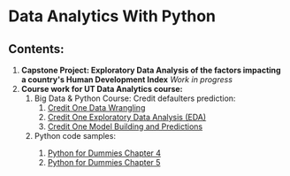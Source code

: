 # Data Analytics With Python

## Contents:
<ol>
  <li><b>Capstone Project: Exploratory Data Analysis of the factors impacting a country's Human Development Index</b>
    <i>Work in progress</i></li>
<li><b>Course work for UT Data Analytics course:</b>
  <ol>
    <li>Big Data & Python Course: Credit defaulters prediction:
      <ol>
        <li><a href="https://github.com/radhikaghosh/DataSciencePython/blob/master/CreditOneDataWrangling.ipynb">Credit One Data Wrangling</a></li>
        <li><a href="https://github.com/radhikaghosh/DataSciencePython/blob/master/CreditOne_EDA.ipynb">Credit One Exploratory Data Analysis (EDA)</a></li>
        <li><a href="https://github.com/radhikaghosh/DataSciencePython/blob/master/CreditOneClassification_FeatureReduction.ipynb">Credit One Model Building and Predictions</a></li>
      </ol>
    </li>
    <li>Python code samples:</li>
      <ol>
        <li><a href="https://github.com/radhikaghosh/DataSciencePython/blob/master/PythonForDummiesCh4.ipynb">Python for Dummies Chapter 4</a></li>
        <li><a href="https://github.com/radhikaghosh/DataSciencePython/blob/master/PythonForDummiesCh5.ipynb">Python for Dummies Chapter 5</a></li>
      </ol>
    </li>
</ol>

